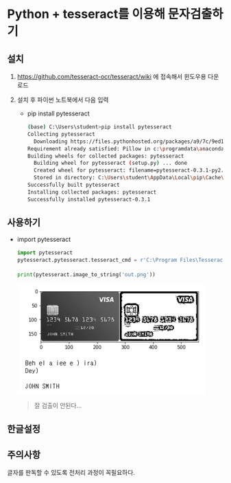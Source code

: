 # Python + tesseract를 이용해 문자검출하기



## 설치

1. https://github.com/tesseract-ocr/tesseract/wiki 에 접속해서 윈도우용 다운로드

2. 설치 후 파이썬 노트북에서 다음 입력

   - pip install pytesseract

     ``` bash
     (base) C:\Users\student>pip install pytesseract
     Collecting pytesseract
       Downloading https://files.pythonhosted.org/packages/a9/7c/9ed191f009dac30682c320d925d50dbc39ae621310218a95f970ee4ff5e5/pytesseract-0.3.1.tar.gz
     Requirement already satisfied: Pillow in c:\programdata\anaconda3\lib\site-packages (from pytesseract) (6.2.0)
     Building wheels for collected packages: pytesseract
       Building wheel for pytesseract (setup.py) ... done
       Created wheel for pytesseract: filename=pytesseract-0.3.1-py2.py3-none-any.whl size=13379 sha256=52b4b43f02dc5f4dbab6aacce77c395b18beb2209ff19a552faadc60b01c6cb8
       Stored in directory: C:\Users\student\AppData\Local\pip\Cache\wheels\01\84\d2\10729e740ad8f5c5d3b02d10c7f15afeaa390f7723bd59dbd7
     Successfully built pytesseract
     Installing collected packages: pytesseract
     Successfully installed pytesseract-0.3.1
     ```



## 사용하기

- import pytesseract

    ```python
    import pytesseract
    pytesseract.pytesseract.tesseract_cmd = r'C:\Program Files\Tesseract-OCR\tesseract' #테서렉트 설치경로

    print(pytesseract.image_to_string('out.png'))
    ```
    
    ![image-20200110101528406](images/image-20200110101528406.png)
    
    > 잘 검출이 안된다...





## 한글설정





## 주의사항

글자를 판독할 수 있도록 전처리 과정이 꼭필요하다.